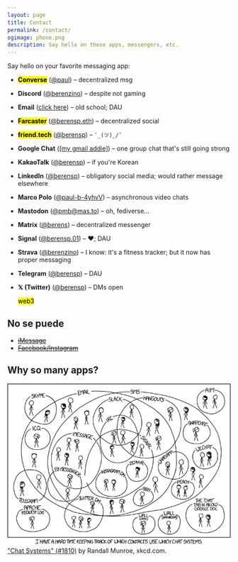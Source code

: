 ```yaml
---
layout: page
title: Contact
permalink: /contact/
ogimage: phone.png
description: Say hello on these apps, messengers, etc.
---
```

Say hello on your favorite messaging app:
- **<mark>Converse</mark>** (<a href="https://converse.xyz/dm/paul.converse.xyz" target="_blank">@paul</a>) – decentralized msg
- **Discord** (<a href="https://discordapp.com/users/181094465874821120" target="_blank">@berenzino</a>) – despite not gaming
- **Email** (<a href="/email/">click here</a>) – old school; DAU
- **<mark>Farcaster</mark>** (<a href="https://warpcast.com/berensp.eth" target="_blank">@berensp.eth</a>) – decentralized social
- **<mark>friend.tech</mark>** (<a href="https://friend.tech/berensp" target="_blank">@berensp</a>) – <code>¯\_(ツ)_/¯</code>
- **Google Chat** (<a href="https://chat.google.com/" target="_blank">[my gmail addie]</a>) – one group chat that's still going strong
- **KakaoTalk** (<a href="../assets/images/kakao.berensp.jpg" target="_blank">@berensp</a>) – if you're Korean
- **LinkedIn** (<a href="https://www.linkedin.com/in/berensp/" target="_blank">@berensp</a>) – obligatory social media; would rather message elsewhere
- **Marco Polo** (<a rel="me" href="https://marcopolo.me/s/paul-b-4yhvV" target="_blank">@paul-b-4yhvV</a>) – asynchronous video chats
- **Mastodon** (<a rel="me" href="https://mas.to/@pmb" target="_blank">@pmb@mas.to</a>) – oh, fediverse...
- **Matrix** (<a href="https://matrix.to/#/@berens:matrix.org" target="_blank">@berens</a>) – decentralized messenger
- **Signal** (<a href="https://signal.me/#eu/1t-AfWH8-_l0DAyo_CgPnG4GXDq4hRC6PMLFQ8aoltnPQCCo1ExANrNSmN156kSe" target="_blank">@berensp.01</a>) – ♥; DAU
- **Strava** (<a href="https://www.strava.com/athletes/berenzino" target="_blank">@berenzino</a>) – I know: it's a fitness tracker; but it now has proper messaging
- **Telegram** (<a href="https://t.me/berensp" target="_blank">@berensp</a>) – DAU
- **𝕏 (Twitter)** (<a href="https://x.com/berensp" target="_blank">@berensp</a>) – DMs open

	<mark><span class="muted small">web3</span></mark>

## No se puede
- ~~[iMessage](/phones/)~~
- ~~[Facebook/Instagram](../fb)~~

## Why so many apps?

![the answer](/assets/og/xkcd_chat_systems.png)
<a class="muted small" href="https://xkcd.com/1810/" target="_blank">"Chat Systems" (#1810)</a><span class="muted small"> by Randall Munroe, xkcd.com.</span>